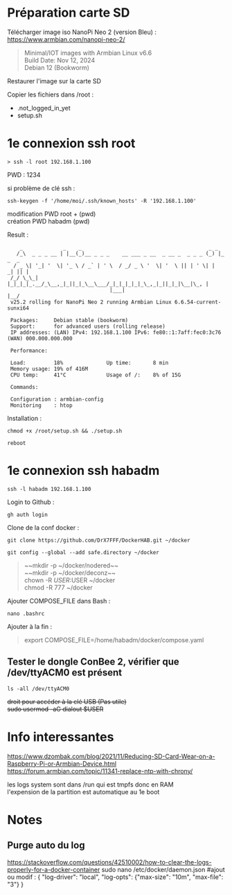# Préparation carte SD
Télécharger image iso NanoPi Neo 2 (version Bleu) :
https://www.armbian.com/nanopi-neo-2/
> Minimal/IOT images with Armbian Linux v6.6  
> Build Date: Nov 12, 2024  
> Debian 12 (Bookworm)  

Restaurer l'image sur la carte SD

Copier les fichiers dans /root :
* .not_logged_in_yet
* setup.sh

# 1e connexion ssh root
```
> ssh -l root 192.168.1.100
```
PWD : 1234  

si problème de clé ssh :
```
ssh-keygen -f '/home/moi/.ssh/known_hosts' -R '192.168.1.100'
```

modification PWD root + (pwd)  
création PWD habadm (pwd) 

Result :
```
    _             _    _                                         _ _        
   /_\  _ _ _ __ | |__(_)__ _ _ _    __ ___ _ __  _ __ _  _ _ _ (_) |_ _  _ 
  / _ \| '_| '  \| '_ \ / _` | ' \  / _/ _ \ '  \| '  \ || | ' \| |  _| || |
 /_/ \_\_| |_|_|_|_.__/_\__,_|_||_|_\__\___/_|_|_|_|_|_\_,_|_||_|_|\__|\_, |
                                 |___|                                 |__/ 
 v25.2 rolling for NanoPi Neo 2 running Armbian Linux 6.6.54-current-sunxi64

 Packages:     Debian stable (bookworm)
 Support:      for advanced users (rolling release)
 IP addresses: (LAN) IPv4: 192.168.1.100 IPv6: fe80::1:7aff:fec0:3c76 (WAN) 000.000.000.000

 Performance:  

 Load:         18%           	Up time:       8 min	
 Memory usage: 19% of 416M   	
 CPU temp:     41°C           	Usage of /:    8% of 15G    	

 Commands: 

 Configuration : armbian-config
 Monitoring    : htop
```

Installation :
```
chmod +x /root/setup.sh && ./setup.sh
```
```
reboot
```

# 1e connexion ssh habadm
```
ssh -l habadm 192.168.1.100
```

Login to Github :
```
gh auth login  
```

Clone de la conf docker :
```
git clone https://github.com/DrX7FFF/DockerHAB.git ~/docker
```
```
git config --global --add safe.directory ~/docker
```

> ~~mkdir -p ~/docker/nodered~~  
> ~~mkdir -p ~/docker/deconz~~  
> chown -R $USER:$USER ~/docker  
> chmod -R 777 ~/docker  


Ajouter COMPOSE_FILE dans Bash :
```
nano .bashrc  
```
Ajouter à la fin :
> export COMPOSE_FILE=/home/habadm/docker/compose.yaml



## Tester le dongle ConBee 2, vérifier que /dev/ttyACM0 est présent
```
ls -all /dev/ttyACM0  
```
~~droit pour accéder à la clé USB (Pas utile)~~  
~~sudo usermod -aG dialout $USER~~


# Info interessantes
https://www.dzombak.com/blog/2021/11/Reducing-SD-Card-Wear-on-a-Raspberry-Pi-or-Armbian-Device.html  
https://forum.armbian.com/topic/11341-replace-ntp-with-chrony/

les logs system sont dans /run qui est tmpfs donc en RAM  
l'expension de la partition est automatique au 1e boot

# Notes
## Purge auto du log
https://stackoverflow.com/questions/42510002/how-to-clear-the-logs-properly-for-a-docker-container
sudo nano /etc/docker/daemon.json
	#ajout ou modif :
	{
	  "log-driver": "local",
	  "log-opts": {"max-size": "10m", "max-file": "3"}
	}